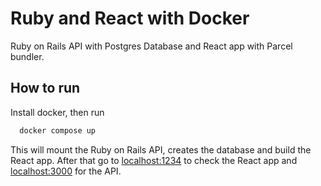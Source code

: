 # Ruby and React with Docker

Ruby on Rails API with Postgres Database and React app with Parcel bundler.

## How to run

Install docker, then run

```bash
  docker compose up
```

This will mount the Ruby on Rails API, creates the database and build the React app.
After that go to [localhost:1234](http://localhost:1234) to check the React app and [localhost:3000](http://localhost:3000) for the API.
